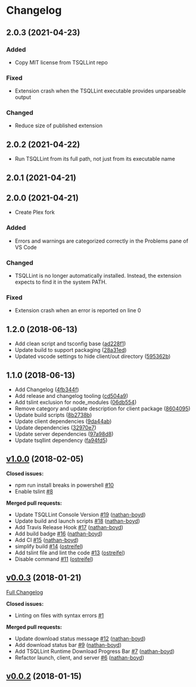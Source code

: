 # Changelog

## 2.0.3 (2021-04-23)

### Added

* Copy MIT license from TSQLLint repo

### Fixed

* Extension crash when the TSQLLint executable provides unparseable output

### Changed

* Reduce size of published extension

## 2.0.2 (2021-04-22)

* Run TSQLLint from its full path, not just from its executable name

## 2.0.1 (2021-04-21)

## 2.0.0 (2021-04-21)

* Create Plex fork

### Added

* Errors and warnings are categorized correctly in the Problems pane of VS Code

### Changed

* TSQLLint is no longer automatically installed. Instead, the extension expects to find it in the system PATH.

### Fixed

* Extension crash when an error is reported on line 0

## 1.2.0 (2018-06-13)

* Add clean script and tsconfig base ([ad228f1](https://github.com/tsqllint/tsqllint-vscode-extension/commit/ad228f1))
* Update build to support packaging ([28a31ed](https://github.com/tsqllint/tsqllint-vscode-extension/commit/28a31ed))
* Updated vscode settings to hide client/out directory ([595362b](https://github.com/tsqllint/tsqllint-vscode-extension/commit/595362b))

## 1.1.0 (2018-06-13)

* Add Changelog ([4fb344f](https://github.com/tsqllint/tsqllint-vscode-extension/commit/4fb344f))
* Add release and changelog tooling ([cd504a9](https://github.com/tsqllint/tsqllint-vscode-extension/commit/cd504a9))
* Add tslint exclusion for node_modules ([06db554](https://github.com/tsqllint/tsqllint-vscode-extension/commit/06db554))
* Remove category and update description for client package ([8604095](https://github.com/tsqllint/tsqllint-vscode-extension/commit/8604095))
* Update build scripts ([8b2738b](https://github.com/tsqllint/tsqllint-vscode-extension/commit/8b2738b))
* Update client dependencies ([9da44ab](https://github.com/tsqllint/tsqllint-vscode-extension/commit/9da44ab))
* Update dependencies ([32970e7](https://github.com/tsqllint/tsqllint-vscode-extension/commit/32970e7))
* Update server dependencies ([97a98d8](https://github.com/tsqllint/tsqllint-vscode-extension/commit/97a98d8))
* Update tsqllint dependency ([fa94fd5](https://github.com/tsqllint/tsqllint-vscode-extension/commit/fa94fd5))

## [v1.0.0](https://github.com/tsqllint/tsqllint-vscode-extension/tree/v1.0.0) (2018-02-05)

**Closed issues:**

* npm run install breaks in powershell [\#10](https://github.com/tsqllint/tsqllint-vscode-extension/issues/10)
* Enable tslint [\#8](https://github.com/tsqllint/tsqllint-vscode-extension/issues/8)

**Merged pull requests:**

* Update TSQLLint Console Version [\#19](https://github.com/tsqllint/tsqllint-vscode-extension/pull/19) ([nathan-boyd](https://github.com/nathan-boyd))
* Update build and launch scripts  [\#18](https://github.com/tsqllint/tsqllint-vscode-extension/pull/18) ([nathan-boyd](https://github.com/nathan-boyd))
* Add Travis Release Hook  [\#17](https://github.com/tsqllint/tsqllint-vscode-extension/pull/17) ([nathan-boyd](https://github.com/nathan-boyd))
* Add build badge [\#16](https://github.com/tsqllint/tsqllint-vscode-extension/pull/16) ([nathan-boyd](https://github.com/nathan-boyd))
* Add CI [\#15](https://github.com/tsqllint/tsqllint-vscode-extension/pull/15) ([nathan-boyd](https://github.com/nathan-boyd))
* simplify build [\#14](https://github.com/tsqllint/tsqllint-vscode-extension/pull/14) ([ostreifel](https://github.com/ostreifel))
* Add tslint file and lint the code [\#13](https://github.com/tsqllint/tsqllint-vscode-extension/pull/13) ([ostreifel](https://github.com/ostreifel))
* Disable command [\#11](https://github.com/tsqllint/tsqllint-vscode-extension/pull/11) ([ostreifel](https://github.com/ostreifel))

## [v0.0.3](https://github.com/tsqllint/tsqllint-vscode-extension/tree/v0.0.3) (2018-01-21)

[Full Changelog](https://github.com/tsqllint/tsqllint-vscode-extension/compare/v0.0.2...v0.0.3)

**Closed issues:**

* Linting on files with syntax errors [\#1](https://github.com/tsqllint/tsqllint-vscode-extension/issues/1)

**Merged pull requests:**

* Update download status message [\#12](https://github.com/tsqllint/tsqllint-vscode-extension/pull/12) ([nathan-boyd](https://github.com/nathan-boyd))
* Add download status bar [\#9](https://github.com/tsqllint/tsqllint-vscode-extension/pull/9) ([nathan-boyd](https://github.com/nathan-boyd))
* Add TSQLLint Runtime Download Progress Bar [\#7](https://github.com/tsqllint/tsqllint-vscode-extension/pull/7) ([nathan-boyd](https://github.com/nathan-boyd))
* Refactor launch, client, and server [\#6](https://github.com/tsqllint/tsqllint-vscode-extension/pull/6) ([nathan-boyd](https://github.com/nathan-boyd))

## [v0.0.2](https://github.com/tsqllint/tsqllint-vscode-extension/tree/v0.0.2) (2018-01-15)
